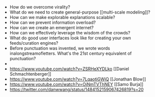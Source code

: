 - How do we overcome virality?
- What do we need to create general-purpose [[multi-scale modeling]]?
- How can we make explorable explanations scalable?
- How can we prevent information overload?
- How can we create an emergent internet?
- How can we effectively leverage the wisdom of the crowds?
- What do good user interfaces look like for creating your own feeds/curation engines?
- Before punctuation was invented, we wrote words inalongstreamofletters. What's the 21st century equivalent of punctuation?
-
- https://www.youtube.com/watch?v=ZSRHeXYDLko [[Daniel Schmachtenberger]]
- https://www.youtube.com/watch?v=7LqaotiGWjQ [[Jonathan Blow]]
- https://www.youtube.com/watch?v=OiNmTVThNEY [[Samo Burja]]
- https://twitter.com/danwwang/status/1484152159067426819?s=20